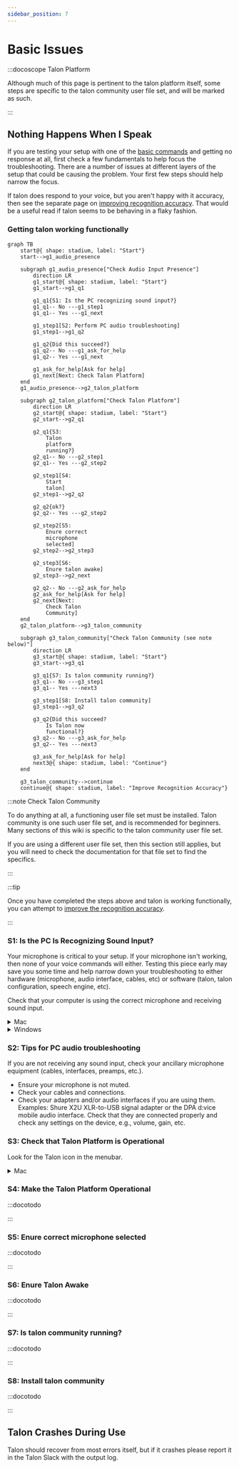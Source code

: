 ```yaml
---
sidebar_position: 7
---
```


# Basic Issues

:::docoscope Talon Platform

Although much of this page is pertinent to the talon platform itself,
some steps are specific to the talon community user file set, and will be marked as such.

:::

## Nothing Happens When I Speak

If you are testing your setup with one of the [basic commands](/docs/Basic%20Usage/basic_usage.md) and getting no response at all, first check a few fundamentals to help focus the troubleshooting. There are a number of issues at different layers of the setup that could be causing the problem. Your first few steps should help narrow the focus.

If talon does respond to your voice, but you aren't happy with it accuracy, then see the separate page on [improving recognition accuracy](/docs/Resource%20Hub/Speech%20Recognition/improving_recognition_accuracy.md).
That would be a useful read if talon seems to be behaving in a flaky fashion.


### Getting talon working functionally

```mermaid
graph TB
    start@{ shape: stadium, label: "Start"}
    start-->g1_audio_presence

    subgraph g1_audio_presence["Check Audio Input Presence"]
        direction LR
        g1_start@{ shape: stadium, label: "Start"}
        g1_start-->g1_q1

        g1_q1{S1: Is the PC recognizing sound input?}
        g1_q1-- No ---g1_step1
        g1_q1-- Yes ---g1_next

        g1_step1[S2: Perform PC audio troubleshooting]
        g1_step1-->g1_q2

        g1_q2{Did this succeed?}
        g1_q2-- No ---g1_ask_for_help
        g1_q2-- Yes ---g1_next

        g1_ask_for_help[Ask for help]
        g1_next[Next: Check Talon Platform]
    end
    g1_audio_presence-->g2_talon_platform

    subgraph g2_talon_platform["Check Talon Platform"]
        direction LR
        g2_start@{ shape: stadium, label: "Start"}
        g2_start-->g2_q1

        g2_q1{S3: 
            Talon 
            platform 
            running?}
        g2_q1-- No ---g2_step1
        g2_q1-- Yes ---g2_step2

        g2_step1[S4: 
            Start 
            talon]
        g2_step1-->g2_q2

        g2_q2{ok?}
        g2_q2-- Yes ---g2_step2

        g2_step2[S5: 
            Enure correct 
            microphone 
            selected]
        g2_step2-->g2_step3

        g2_step3[S6: 
            Enure talon awake]
        g2_step3-->g2_next

        g2_q2-- No ---g2_ask_for_help
        g2_ask_for_help[Ask for help]
        g2_next[Next: 
            Check Talon 
            Community]
    end
    g2_talon_platform-->g3_talon_community

    subgraph g3_talon_community["Check Talon Community (see note below)"]
        direction LR
        g3_start@{ shape: stadium, label: "Start"}
        g3_start-->g3_q1

        g3_q1{S7: Is talon community running?}
        g3_q1-- No ---g3_step1
        g3_q1-- Yes ---next3

        g3_step1[S8: Install talon community]
        g3_step1-->g3_q2

        g3_q2{Did this succeed?
            Is Talon now 
            functional?}
        g3_q2-- No ---g3_ask_for_help
        g3_q2-- Yes ---next3

        g3_ask_for_help[Ask for help]
        next3@{ shape: stadium, label: "Continue"}
    end

    g3_talon_community-->continue
    continue@{ shape: stadium, label: "Improve Recognition Accuracy"}
```

:::note Check Talon Community

To do anything at all, a functioning user file set must be installed.
Talon community is one such user file set, and is recommended for beginners.
Many sections of this wiki is specific to the talon community user file set.

If you are using a different user file set, then this section still applies,
but you will need to check the documentation for that file set to find the specifics.

:::

:::tip

Once you have completed the steps above and talon is working functionally, you can attempt to
[improve the recognition accuracy](/docs/Resource%20Hub/Speech%20Recognition/improving_recognition_accuracy.md).

:::



### S1: Is the PC Is Recognizing Sound Input?

Your microphone is critical to your setup. If your microphone isn't working, then none of your voice commands will either. Testing this piece early may save you some time and help narrow down your troubleshooting to either hardware (microphone, audio interface, cables, etc) or software (talon, talon configuration, speech engine, etc).

Check that your computer is using the correct microphone and receiving sound input.

<details>
<summary role="button">Mac</summary>
<p>
Open System Preferences > Sound > Input. Check that the correct input device is selected and speak into the microphone. Watch the Input level as you speak; you should see the level rising and falling.
</p>
<img src="/img/resource_hub/sound_input_mac.gif"
     alt="gif of sound input window in system preferences on a Mac with input level moving"
 />
</details>

<details>
<summary role="button">Windows</summary>
<p>
Select Start > Settings > System > Sound. In Sound settings, go to Input > Test your microphone. Verify that the correct input device is selected and speak into the microphone. Look for a blue bar that should rise and fall as you speak.
</p>
</details>


### S2: Tips for PC audio troubleshooting

If you are not receiving any sound input, check your ancillary microphone equipment (cables, interfaces, preamps, etc.).

- Ensure your microphone is not muted.
- Check your cables and connections.
- Check your adapters and/or audio interfaces if you are using them. Examples: Shure X2U XLR-to-USB signal adapter or the DPA d:vice mobile audio interface. Check that they are connected properly and check any settings on the device, e.g., volume, gain, etc.


### S3: Check that Talon Platform is Operational

Look for the Talon icon in the menubar.

<details>
<summary role="button">Mac</summary>
<p>
Talon's icon should show up in the menu bar in the upper right corner of your screen:
</p>
<img src="/img/talon_ui/talon_menubar_awake.png"
     alt="screenshot of the desktop on a mac showing the talon icon in the top right menubar"
 />
</details>

### S4: Make the Talon Platform Operational

:::docotodo

:::

### S5: Enure correct microphone selected

:::docotodo

:::

### S6: Enure Talon Awake

:::docotodo

:::

### S7: Is talon community running?

:::docotodo

:::


### S8: Install talon community

:::docotodo

:::

## Talon Crashes During Use

Talon should recover from most errors itself, but if it crashes please report it in the Talon Slack with the output log.
